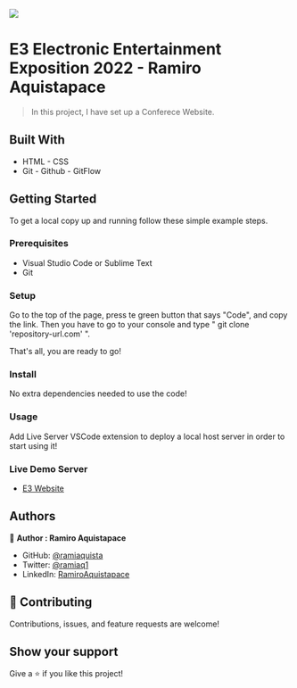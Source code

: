 ![](https://img.shields.io/badge/Microverse-blueviolet)

# E3 Electronic Entertainment Exposition 2022 - Ramiro Aquistapace

> In this project, I have set up a Conferece Website.


<!-- ![screenshot](./sc-landingpage.png) -->


## Built With

- HTML - CSS
- Git - Github - GitFlow


## Getting Started

To get a local copy up and running follow these simple example steps.

### Prerequisites

- Visual Studio Code or Sublime Text
- Git


### Setup

Go to the top of the page, press te green button that says "Code", and copy the link. Then you have to go to your console and type " git clone 'repository-url.com' ".

That's all, you are ready to go!

### Install

No extra dependencies needed to use the code!

### Usage

Add Live Server VSCode extension to deploy a local host server in order to start using it!

### Live Demo Server

- [E3 Website](https://ramiaquista.github.io/conference-website/)




## Authors

👤 **Author : Ramiro Aquistapace**

- GitHub: [@ramiaquista](https://github.com/ramiaquista)
- Twitter: [@ramiaq1](https://twitter.com/ramiaq1)
- LinkedIn: [RamiroAquistapace](https://www.linkedin.com/in/ramiro-aquistapace-32b61b204/)

## 🤝 Contributing

Contributions, issues, and feature requests are welcome!


## Show your support

Give a ⭐️ if you like this project!
